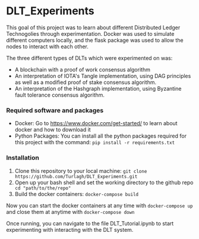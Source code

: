 # DLT_Experiments
This goal of this project was to learn about different Distributed Ledger Technogolies through experimentation. Docker was used to simulate different computers locally, and the flask package was used to allow the nodes to interact with each other. 

The three different types of DLTs which were experimented on was:
- A blockchain with a proof of work consensus algorithm
- An interpretation of IOTA's Tangle implementation, using DAG principles as well as a modified proof of stake consensus algorithm.
- An interpretation of the Hashgraph implementation, using Byzantine fault tolerance consensus algorithm.

### Required software and packages
- Docker: Go to https://www.docker.com/get-started/ to learn about docker and how to download it
- Python Packages: You can install all the python packages required for this project with the command:
``` pip install -r requirements.txt ```

### Installation
1. Clone this repository to your local machine:
```git clone https://github.com/Turlagh/DLT_Experiments.git ```
2. Open up your bash shell and set the working directory to the github repo
``` cd "path/to/the/repo"```
3. Build the docker containers:
``` docker-compose build ```

Now you can start the docker containers at any time with ``` docker-compose up ``` and close them at anytime with ``` docker-compose down ```

Once running, you can navigate to the file DLT_Tutorial.ipynb to start experimenting with interacting with the DLT system.
